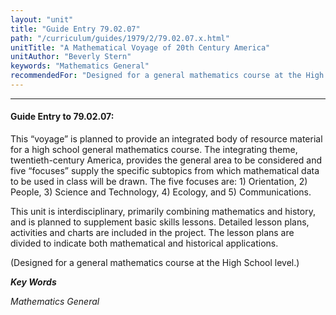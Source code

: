 ```yaml
---
layout: "unit"
title: "Guide Entry 79.02.07"
path: "/curriculum/guides/1979/2/79.02.07.x.html"
unitTitle: "A Mathematical Voyage of 20th Century America"
unitAuthor: "Beverly Stern"
keywords: "Mathematics General"
recommendedFor: "Designed for a general mathematics course at the High School level."
---
```

<body>
<hr/>
 <h4>
  Guide Entry to 79.02.07:
 </h4>
 This “voyage” is planned to provide an integrated body of resource material for a high school general mathematics course.  The integrating theme, twentieth-century America, provides the general area to be considered and five “focuses” supply the specific subtopics from which mathematical data to be used in class will be drawn.  The five focuses are: 1) Orientation, 2) People, 3) Science and Technology, 4) Ecology, and 5) Communications.
 <p>
  This unit is interdisciplinary, primarily combining mathematics and history, and is planned to supplement basic skills lessons.  Detailed lesson plans, activities and charts are included in the project.  The lesson plans are divided to indicate both mathematical and historical applications.
 </p>
 <p>
  (Designed for a general mathematics course at the High School level.)
 </p>
<p>
  <b>
   <i>
    Key Words
   </i>
  </b>
  <br/>
 </p>
 <p>
  <i>
   Mathematics General
  </i>
 </p>

</body>